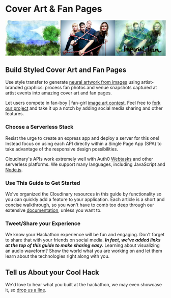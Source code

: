 # Cover Art & Fan Pages

![](../.gitbook/assets/imperial-styled.jpg)

## Build Styled Cover Art and Fan Pages

Use style transfer to generate [neural artwork from images](../cloudinary/neural-artwork.md) using artist-branded graphics: process fan photos and venue snapshots captured at artist events into amazing cover art and fan pages.

Let users compete in fan-boy \| fan-girl [image art contest](https://faas-cloudinary.com/wt-60a287cd40c53f6e56bd60ac8922bc3e-0/style-transfer). Feel free to [fork our project](../cloudinary/webtask-and-cloudinary.md) and take it up a notch by adding social media sharing and other features.

### Choose a Serverless Stack

Resist the urge to create an express app and deploy a server for this one! Instead focus on using each API directly within a Single Page App \(SPA\) to take advantage of the responsive design possibilities.

Cloudinary's APIs work extremely well with Auth0 [Webtasks](https://webtask.io) and other serverless platforms. We support many languages, including JavaScript and [Node.js](https://cloudinary.com/documentation/node_integration).

### Use This Guide to Get Started

We've organized the Cloudinary resources in this guide by functionality so you can quickly add a feature to your application. Each article is a short and concise walkthrough, so you won't have to comb too deep through our extensive [documentation](https://cloudinary.com/documentation), unless you want to.

### Tweet/Share your Experience

We know your Hackathon experience will be fun and engaging. Don't forget to share that with your friends on social media. _**In fact, we've added links at the top of this guide to make sharing easy.**_ Learning about visualizing an audio waveform? Show the world what you are working on and let them learn about the technologies right along with you.

## Tell us About your Cool Hack

We'd love to hear what you built at the hackathon, we may even showcase it, so [drop us a line](mailto:Dan.Gilmore@cloudinary.com).

